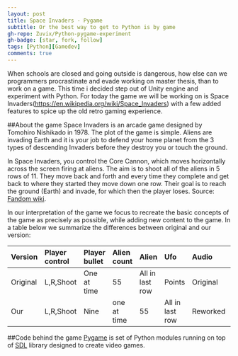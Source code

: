 ```yaml
---
layout: post
title: Space Invaders - Pygame
subtitle: Or the best way to get to Python is by game
gh-repo: Zuvix/Python-pygame-experiment
gh-badge: [star, fork, follow]
tags: [Python][Gamedev]
comments: true
---
```

When schools are closed and going outside is dangerous, how else can we programmers procrastinate and evade working on master thesis, than to work on a game. This time i decided step out of Unity engine and experiment with Python. For today the game we will be working on is Space Invaders(https://en.wikipedia.org/wiki/Space_Invaders) with a few added features to spice up the old retro gaming experience. 

##About the game
Space Invaders is an arcade game designed by Tomohiro Nishikado in 1978. The plot of the game is simple. Aliens are invading Earth and it is your job to defend your home planet from the 3 types of descending Invaders before they destroy you or touch the ground.

In Space Invaders, you control the Core Cannon, which moves horizontally across the screen firing at aliens. The aim is to shoot all of the aliens in 5 rows of 11. They move back and forth and every time they complete and get back to where they started they move down one row. Their goal is to reach the ground (Earth) and invade, for which then the player loses. Source: [Fandom wiki](https://spaceinvaders.fandom.com/wiki/Space_Invaders).

In our interpretation of the game we focus to recreate the basic concepts of the game as precisely as possible, while adding new content to the game. In a table below we summarize the differences between original and our version: 

| Version | Player control |  Player bullet | Alien count | Alien | Ufo | Audio | Walls | Powerups | Calamities |  
| :------ |:--- | :--- |  :--- |  :--- |  :--- |  :--- |  :--- |  :--- |  :--- |
| Original | L,R,Shoot | One at time | 55 | All in last row | Points | Original | Multiple walls | None | None |
| Our | L,R,Shoot | Nine | one at time | 55 | All in last row | Reworked |Reworked | None | TODO | TODO |



##Code behind the game
[Pygame](https://www.pygame.org) is set of Python modules running on top of [SDL](http://www.libsdl.org) library designed to create video games.
